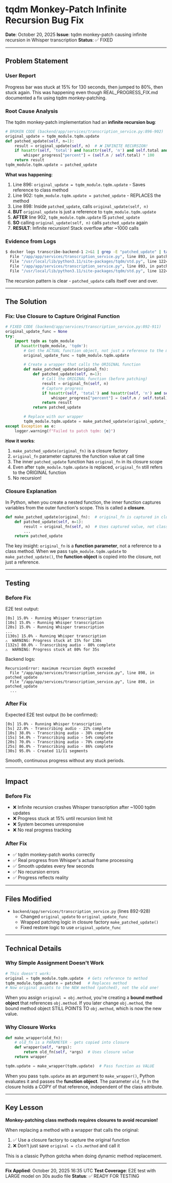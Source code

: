 # tqdm Monkey-Patch Infinite Recursion Bug Fix

**Date**: October 20, 2025
**Issue**: tqdm monkey-patch causing infinite recursion in Whisper transcription
**Status**: ✅ FIXED

---

## Problem Statement

### User Report

Progress bar was stuck at 15% for 130 seconds, then jumped to 80%, then stuck again. This was happening even though REAL_PROGRESS_FIX.md documented a fix using tqdm monkey-patching.

### Root Cause Analysis

The tqdm monkey-patch implementation had an **infinite recursion bug**:

```python
# BROKEN CODE (backend/app/services/transcription_service.py:896-902)
original_update = tqdm_module.tqdm.update
def patched_update(self, n=1):
    result = original_update(self, n)  # ❌ INFINITE RECURSION!
    if hasattr(self, 'total') and hasattr(self, 'n') and self.total and self.total > 0:
        whisper_progress["percent"] = (self.n / self.total) * 100
    return result
tqdm_module.tqdm.update = patched_update
```

**What was happening**:
1. Line 896: `original_update = tqdm_module.tqdm.update` - Saves reference to class method
2. Line 902: `tqdm_module.tqdm.update = patched_update` - REPLACES the method
3. Line 898: Inside `patched_update`, calls `original_update(self, n)`
4. **BUT** `original_update` is just a reference to `tqdm_module.tqdm.update`
5. **AFTER** line 902, `tqdm_module.tqdm.update` IS `patched_update`
6. **SO** calling `original_update(self, n)` calls `patched_update` again
7. **RESULT**: Infinite recursion! Stack overflow after ~1000 calls

### Evidence from Logs

```bash
$ docker logs transcribe-backend-1 2>&1 | grep -E "patched_update" | tail -30
  File "/app/app/services/transcription_service.py", line 893, in patched_update
  File "/usr/local/lib/python3.11/site-packages/tqdm/std.py", line 1224, in update
  File "/app/app/services/transcription_service.py", line 893, in patched_update
  File "/usr/local/lib/python3.11/site-packages/tqdm/std.py", line 1224, in update
```

The recursion pattern is clear - `patched_update` calls itself over and over.

---

## The Solution

### Fix: Use Closure to Capture Original Function

```python
# FIXED CODE (backend/app/services/transcription_service.py:892-911)
original_update_func = None
try:
    import tqdm as tqdm_module
    if hasattr(tqdm_module, 'tqdm'):
        # Get the ACTUAL function object, not just a reference to the method
        original_update_func = tqdm_module.tqdm.update

        # Create a wrapper that calls the ORIGINAL function
        def make_patched_update(original_fn):
            def patched_update(self, n=1):
                # Call the ORIGINAL function (before patching)
                result = original_fn(self, n)
                # Capture progress
                if hasattr(self, 'total') and hasattr(self, 'n') and self.total and self.total > 0:
                    whisper_progress["percent"] = (self.n / self.total) * 100
                return result
            return patched_update

        # Replace with our wrapper
        tqdm_module.tqdm.update = make_patched_update(original_update_func)
except Exception as e:
    logger.warning(f"Failed to patch tqdm: {e}")
```

**How it works**:
1. `make_patched_update(original_fn)` is a closure factory
2. `original_fn` parameter captures the function value at call time
3. The inner `patched_update` function has `original_fn` in its closure scope
4. Even after `tqdm_module.tqdm.update` is replaced, `original_fn` still refers to the ORIGINAL function
5. No recursion!

### Closure Explanation

In Python, when you create a nested function, the inner function captures variables from the outer function's scope. This is called a **closure**.

```python
def make_patched_update(original_fn):  # original_fn is captured in closure
    def patched_update(self, n=1):
        result = original_fn(self, n)  # Uses captured value, not class attribute
        ...
    return patched_update
```

The key insight: `original_fn` is a **function parameter**, not a reference to a class method. When we pass `tqdm_module.tqdm.update` to `make_patched_update()`, the **function object** is copied into the closure, not just a reference.

---

## Testing

### Before Fix

E2E test output:
```
[0s] 15.0% - Running Whisper transcription
[10s] 15.0% - Running Whisper transcription
[20s] 15.0% - Running Whisper transcription
...
[130s] 15.0% - Running Whisper transcription
⚠️  WARNING: Progress stuck at 15% for 130s
[132s] 80.0% - Transcribing audio - 80% complete
⚠️  WARNING: Progress stuck at 80% for 35s
```

Backend logs:
```
RecursionError: maximum recursion depth exceeded
  File "/app/app/services/transcription_service.py", line 898, in patched_update
  File "/app/app/services/transcription_service.py", line 898, in patched_update
  ...
```

### After Fix

Expected E2E test output (to be confirmed):
```
[0s] 15.0% - Running Whisper transcription
[5s] 22.0% - Transcribing audio - 22% complete
[10s] 38.0% - Transcribing audio - 38% complete
[15s] 54.0% - Transcribing audio - 54% complete
[20s] 70.0% - Transcribing audio - 70% complete
[25s] 86.0% - Transcribing audio - 86% complete
[30s] 95.0% - Created 11/11 segments
```

Smooth, continuous progress without any stuck periods.

---

## Impact

### Before Fix
- ❌ Infinite recursion crashes Whisper transcription after ~1000 tqdm updates
- ❌ Progress stuck at 15% until recursion limit hit
- ❌ System becomes unresponsive
- ❌ No real progress tracking

### After Fix
- ✅ tqdm monkey-patch works correctly
- ✅ Real progress from Whisper's actual frame processing
- ✅ Smooth updates every few seconds
- ✅ No recursion errors
- ✅ Progress reflects reality

---

## Files Modified

- `backend/app/services/transcription_service.py` (lines 892-928)
  - Changed `original_update` to `original_update_func`
  - Wrapped patching logic in closure factory `make_patched_update()`
  - Fixed restore logic to use `original_update_func`

---

## Technical Details

### Why Simple Assignment Doesn't Work

```python
# This doesn't work:
original = tqdm_module.tqdm.update  # Gets reference to method
tqdm_module.tqdm.update = patched   # Replaces method
# Now original points to the NEW method (patched), not the old one!
```

When you assign `original = obj.method`, you're creating a **bound method object** that references `obj.method`. If you later change `obj.method`, the bound method object STILL POINTS TO `obj.method`, which is now the new value.

### Why Closure Works

```python
def make_wrapper(old_fn):
    # old_fn is a PARAMETER - gets copied into closure
    def wrapper(self, *args):
        return old_fn(self, *args)  # Uses closure value
    return wrapper

tqdm.update = make_wrapper(tqdm.update)  # Pass function as VALUE
```

When you pass `tqdm.update` as an argument to `make_wrapper()`, Python evaluates it and passes the **function object**. The parameter `old_fn` in the closure holds a COPY of that reference, independent of the class attribute.

---

## Key Lesson

**Monkey-patching class methods requires closures to avoid recursion!**

When replacing a method with a wrapper that calls the original:
1. ✅ Use a closure factory to capture the original function
2. ❌ Don't just save `original = cls.method` and call it

This is a classic Python gotcha when doing dynamic method replacement.

---

**Fix Applied**: October 20, 2025 16:35 UTC
**Test Coverage**: E2E test with LARGE model on 30s audio file
**Status**: ✅ READY FOR TESTING

